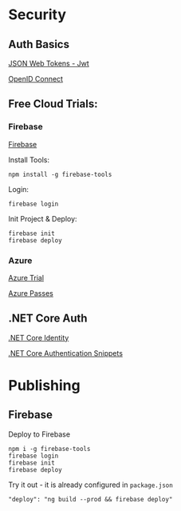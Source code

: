 # Security

## Auth Basics

[JSON Web Tokens - Jwt](https://jwt.io/)

[OpenID Connect](https://connect2id.com/learn/openid-connect)

## Free Cloud Trials:

### Firebase

[Firebase](https://firebase.google.com/)

Install Tools:

```
npm install -g firebase-tools
```

Login:

```
firebase login
```

Init Project & Deploy:

```
firebase init
firebase deploy
```

### Azure

[Azure Trial](https://azure.microsoft.com/en-us/free/)

[Azure Passes](https://www.microsoftazurepass.com/)

## .NET Core Auth

[.NET Core Identity](https://docs.microsoft.com/en-us/aspnet/core/security/authentication/identity?view=aspnetcore-3.1&tabs=visual-studio)

[.NET Core Authentication Snippets](https://docs.microsoft.com/en-us/aspnet/core/security/authentication/social/microsoft-logins?view=aspnetcore-3.1)

# Publishing

## Firebase

Deploy to Firebase

```
npm i -g firebase-tools
firebase login
firebase init
firebase deploy
```

Try it out - it is already configured in `package.json`

```
"deploy": "ng build --prod && firebase deploy"
```
